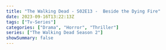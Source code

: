 ```yaml
---
title: "The Walking Dead - S02E13 -  Beside the Dying Fire"
date: 2023-09-16T13:22:13Z
tags: ["Tv-Series"]
categories: ["Drama", "Horror", "Thriller"]
series: ["The Walking Dead Season 2"]
showSummary: false
---
```


  <mux-player stream-type="on-demand"
  src="https://kp3d-my.sharepoint.com/personal/ryoo_kp3d_onmicrosoft_com/_layouts/15/download.aspx?share=EZ4nUFjOGOlBhaaGdUJTb-IBgfyJI6GPpMYQm9qxyizo2A" metadata-video-title="The Walking Dead - S02E13 -  Beside the Dying Fire" prefer-playback="mse" controls>
  </mux-player>
  
  
  <script src="https://cdn.jsdelivr.net/npm/@mux/mux-player"></script>
  
   <script id="aQyNC701d5vVnZWHdsnSn2fvdLjpTUyr3GPMFgxivm1Q" type="application/ld+json">
 {
  "@context": "https://schema.org/",
  "@type": "VideoObject",
  "name": "The Walking Dead - S02E13 -  Beside the Dying Fire",
  "contentUrl": "https://stream.mux.com/aQyNC701d5vVnZWHdsnSn2fvdLjpTUyr3GPMFgxivm1Q.m3u8",
  "thumbnailUrl": "https://www.themoviedb.org/t/p/original/eUMwG5vXg4ovEUvXLAFgrr4bQvp.jpg?width=314&fit_mode=preserve&time=25",
  "uploadDate": "2023-09-16T13:22:13Z",
}

</script>

